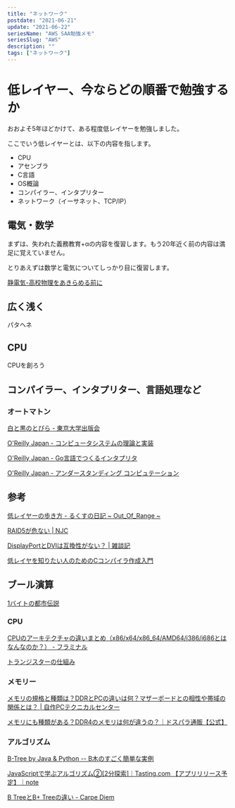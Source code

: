 ```yaml
---
title: "ネットワーク"
postdate: "2021-06-21"
update: "2021-06-22"
seriesName: "AWS SAA勉強メモ"
seriesSlug: "AWS"
description: ""
tags: ["ネットワーク"]
---
```


# 低レイヤー、今ならどの順番で勉強するか

おおよそ5年ほどかけて、ある程度低レイヤーを勉強しました。

ここでいう低レイヤーとは、以下の内容を指します。

- CPU
- アセンブラ
- C言語
- OS概論
- コンパイラー、インタプリター
- ネットワーク（イーサネット、TCP/IP）

## 電気・数学

まずは、失われた義務教育+αの内容を復習します。もう20年近く前の内容は満足に覚えていません。

とりあえずは数学と電気についてしっかり目に復習します。

[静電気-高校物理をあきらめる前に](https://www.yukimura-physics.com/entry/elemag-f01)

## 広く浅く

パタヘネ

## CPU

CPUを創ろう

## コンパイラー、インタプリター、言語処理など

### オートマトン

[白と黒のとびら - 東京大学出版会](http://www.utp.or.jp/book/b306519.html)

[O'Reilly Japan - コンピュータシステムの理論と実装](https://www.oreilly.co.jp/books/9784873117126/)

[O'Reilly Japan - Go言語でつくるインタプリタ](https://www.oreilly.co.jp/books/9784873118222/)

[O'Reilly Japan - アンダースタンディング コンピュテーション](https://www.oreilly.co.jp/books/9784873116976/)

## 参考

[低レイヤーの歩き方 - るくすの日記 ~ Out_Of_Range ~](https://rkx1209.hatenablog.com/entry/2016/12/25/141543)

[RAID5が危ない | NJC](https://www.g-cm3.com/?p=3471)

[DisplayPortとDVIは互換性がない？  |  雑談記](https://yuutosi.net/post-695/)

[低レイヤを知りたい人のためのCコンパイラ作成入門](https://www.sigbus.info/compilerbook)

## ブール演算

[](https://www.saluteweb.net/~oss_1bitcpu.html)

[1バイトの都市伝説](http://diode.matrix.jp/LEGEND/BYTE.htm)

[](https://qiita.com/yaju/items/c5da6df2221d5c3611e0)

### CPU

[CPUのアーキテクチャの違いまとめ（x86/x64/x86_64/AMD64/i386/i686とはなんなのか？） - フラミナル](https://blog.framinal.life/entry/2020/04/22/041548)

[トランジスターの仕組み](https://www.intel.co.jp/content/www/jp/ja/innovation/transworks.html)

### メモリー

[メモリの規格と種類は？DDRとPCの違いは何？マザーボードとの相性や帯域の関係とは？ | 自作PCテクニカルセンター](https://jisakupc-technical.info/basic/memory/specification/)

[メモリにも種類がある？DDR4のメモリは何が違うの？｜ドスパラ通販【公式】](https://www.dospara.co.jp/5info/cts_str_parts_ddr4)

### アルゴリズム

[B-Tree by Java &amp; Python -- B木のすごく簡単な実例](http://wwwa.pikara.ne.jp/okojisan/b-tree/index.html)

[JavaScriptで学ぶアルゴリズム②[2分探索]｜Tasting.com 【アプリリリース予定】｜note](https://note.com/tasting/n/n6d746606c532)

[B TreeとB+ Treeの違い - Carpe Diem](https://christina04.hatenablog.com/entry/2017/05/17/190000)